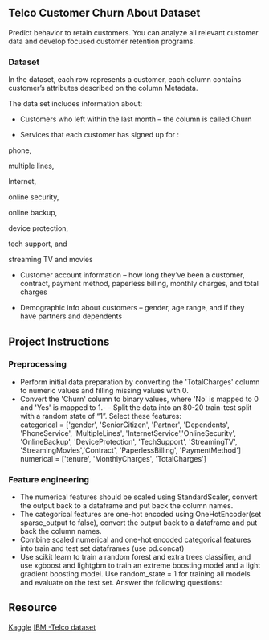 ## Telco Customer Churn About Dataset

Predict behavior to retain customers. You can analyze all relevant customer data
and develop focused customer retention programs.

### Dataset

In the dataset, each row represents a customer, each column contains customer’s
attributes described on the column Metadata.

The data set includes information about:

- Customers who left within the last month – the column is called Churn

- Services that each customer has signed up for :

phone,

multiple lines,

Internet,

online security,

online backup,

device protection,

tech support, and

streaming TV and movies

- Customer account information – how long they’ve been a customer, contract,
  payment method, paperless billing, monthly charges, and total charges

- Demographic info about customers – gender, age range, and if they have
  partners and dependents

## Project Instructions

### Preprocessing

- Perform initial data preparation by converting the 'TotalCharges' column to
  numeric values and filling missing values with 0.
- Convert the 'Churn' column to binary values, where 'No' is mapped to 0 and
  'Yes' is mapped to 1.- - Split the data into an 80-20 train-test split with a
  random state of “1”. Select these features:  
  categorical = ['gender', 'SeniorCitizen', 'Partner', 'Dependents',
  'PhoneService', 'MultipleLines', 'InternetService','OnlineSecurity',
  'OnlineBackup', 'DeviceProtection', 'TechSupport', 'StreamingTV',
  'StreamingMovies','Contract', 'PaperlessBilling', 'PaymentMethod'] numerical =
  ['tenure', 'MonthlyCharges', 'TotalCharges']

### Feature engineering

- The numerical features should be scaled using StandardScaler, convert the
  output back to a dataframe and put back the column names.
- The categorical features are one-hot encoded using OneHotEncoder(set
  sparse_output to false), convert the output back to a dataframe and put back
  the column names.
- Combine scaled numerical and one-hot encoded categorical features into train
  and test set dataframes (use pd.concat)
- Use scikit learn to train a random forest and extra trees classifier, and use
  xgboost and lightgbm to train an extreme boosting model and a light gradient
  boosting model. Use random_state = 1 for training all models and evaluate on
  the test set. Answer the following questions:

## Resource

[Kaggle]('https://www.kaggle.com/datasets/blastchar/telco-customer-churn/data')
[IBM -Telco dataset]('https://community.ibm.com/community/user/businessanalytics/blogs/steven-macko/2019/07/11/telco-customer-churn-1113')
